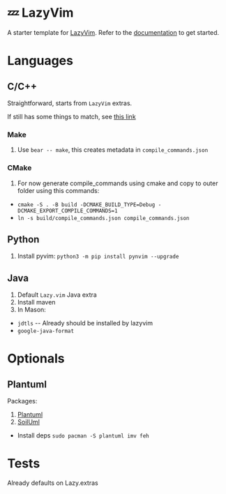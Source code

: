 # 💤 LazyVim

A starter template for [LazyVim](https://github.com/LazyVim/LazyVim).
Refer to the [documentation](https://lazyvim.github.io/installation) to get started.

# Languages

## C/C++

Straightforward, starts from `LazyVim` extras.

If still has some things to match, see [this link](https://igorlfs.github.io/neovim-cpp-dbg) 

### Make

1. Use `bear -- make`, this creates metadata in `compile_commands.json`

### CMake

1. For now generate compile_commands using cmake and copy to outer folder using this commands: 
  - `cmake -S . -B build -DCMAKE_BUILD_TYPE=Debug -DCMAKE_EXPORT_COMPILE_COMMANDS=1`
  - `ln -s build/compile_commands.json compile_commands.json`


## Python

1. Install pyvim: `python3 -m pip install pynvim --upgrade`

## Java

1. Default `Lazy.vim` Java extra
2. Install maven 
3. In Mason:
  - `jdtls` -- Already should be installed by lazyvim
  - `google-java-format`



# Optionals

## Plantuml

Packages:
1. [Plantuml](https://gitlab.com/itaranto/plantuml.nvim) 
2. [SoilUml](https://github.com/javiorfo/nvim-soil) 

- Install deps `sudo pacman -S plantuml imv feh`

# Tests

Already defaults on Lazy.extras
